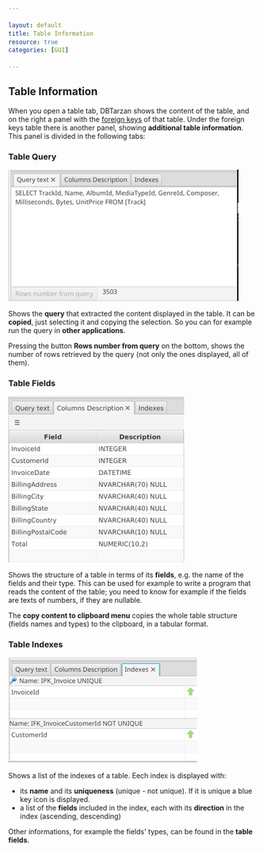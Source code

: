 ```yaml
---

layout: default
title: Table Information
resource: true
categories: [GUI]

---
```


## Table Information

When you open a table tab, DBTarzan shows the content of the table, and on the right a panel with the  [foreign keys](ForeignKeys) of that table.
Under the foreign keys table there is another panel, showing **additional table information**.
This panel is divided in the following tabs:
  
### Table Query

![Table query](images/tableQuery.png)

Shows the **query** that extracted the content displayed in the table.
It can be **copied**, just selecting it and copying the selection.
So you can for example run the query in **other applications**.

Pressing the button **Rows number from query** on the bottom, shows the number of rows retrieved by the query (not only the ones displayed, all of them). 

### Table Fields

![Table fields](images/tableFields.png)

Shows the structure of a table in terms of its **fields**, e.g. the name of the fields and their type.
This can be used for example to write a program that reads the content of the table; 
you need to know for example if the fields are texts of numbers, if they are nullable.

The **copy content to clipboard menu** copies the whole table structure (fields names and types) to the clipboard, in a tabular format.

### Table Indexes

![Table indexes](images/tableIndexes.png)

Shows a list of the indexes of a table.
Eech index is displayed with:
* its **name** and its **uniqueness** (unique - not unique). If it is unique a blue key icon is displayed. 
* a list of the **fields** included in the index, each with its **direction** in the index (ascending, descending)

Other informations, for example the fields' types, can be found in the **table fields**.